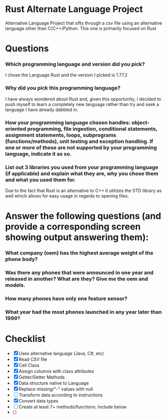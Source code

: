# Rust Alternate Language Project
Alternative Language Project that sifts through a csv file using an alternative language other than C/C++/Python. This one is primarily focused on Rust

# Questions
### Which programming language and version did you pick?
I chose the Language Rust and the version I picked is 1.77.2
### Why did you pick this programming language?
I have always wondered about Rust and, given this opportunity, I decided to push myself to learn a completely new language rather than try and seek a language I have already dabbled in.
### How your programming language chosen handles: object-oriented programming, file ingestion, conditional statements, assignment statements, loops, subprograms (functions/methods), unit testing and exception handling. If one or more of these are not supported by your programming language, indicate it as so. 

### List out 3 libraries you used from your programming language (if applicable) and explain what they are, why you chose them and what you used them for.
Due to the fact that Rust is an alternative to C++ it utilizes the STD library as well which allows for easy usage in regards to opening files.
# Answer the following questions (and provide a corresponding screen showing output answering them):
### What company (oem) has the highest average weight of the phone body?

### Was there any phones that were announced in one year and released in another? What are they? Give me the oem and models.

### How many phones have only one feature sensor?

### What year had the most phones launched in any year later than 1999? 

# Checklist

* [x] Uses alternative language (Java, C#, etc)
* [X] Read CSV file
* [X] Cell Class
* [X] Assign columns with class attributes
* [X] Getter/Setter Methods
* [X] Data structure native to Language
* [X] Replace missing/"-" values with null
* [ ] Transform data according to instructions
* [X] Convert data types
* [ ] Create at least 7+ methods/functions. Include below
* [ ]
